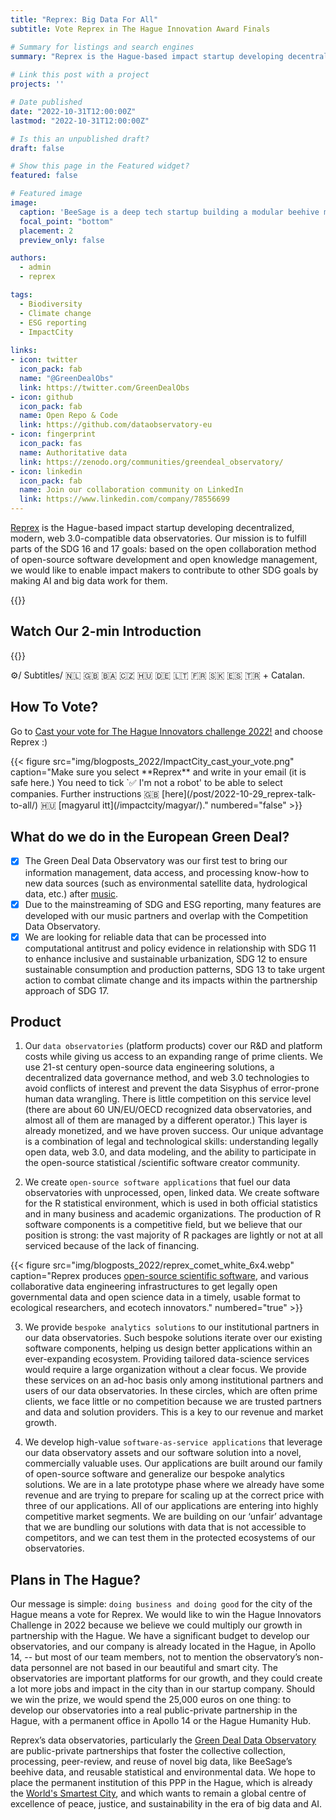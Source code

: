 ```yaml
---
title: "Reprex: Big Data For All"
subtitle: Vote Reprex in The Hague Innovation Award Finals

# Summary for listings and search engines
summary: "Reprex is the Hague-based impact startup developing decentralized, modern, web 3.0-compatible data observatories. Our mission is to fulfill parts of the SDG 16 and 17 goals: based on the open collaboration method of open-source software development and open knowledge management, we would like to enable impact makers to contribute to other SDG goals by making AI and big data work for them."
 
# Link this post with a project
projects: ''

# Date published
date: "2022-10-31T12:00:00Z"
lastmod: "2022-10-31T12:00:00Z"

# Is this an unpublished draft?
draft: false

# Show this page in the Featured widget?
featured: false

# Featured image
image:
  caption: 'BeeSage is a deep tech startup building a modular beehive monitoring system to benefit the Earth through data-driven pollination.'
  focal_point: "bottom"
  placement: 2
  preview_only: false

authors:
  - admin
  - reprex

tags:
  - Biodiversity
  - Climate change
  - ESG reporting
  - ImpactCity
  
links:
- icon: twitter
  icon_pack: fab
  name: "@GreenDealObs"
  link: https://twitter.com/GreenDealObs
- icon: github
  icon_pack: fab
  name: Open Repo & Code
  link: https://github.com/dataobservatory-eu
- icon: fingerprint
  icon_pack: fas
  name: Authoritative data
  link: https://zenodo.org/communities/greendeal_observatory/
- icon: linkedin
  icon_pack: fab
  name: Join our collaboration community on LinkedIn
  link: https://www.linkedin.com/company/78556699
---
```


[Reprex](/authors/reprex) is the Hague-based impact startup developing decentralized, modern, web 3.0-compatible data observatories. Our mission is to fulfill parts of the SDG 16 and 17 goals: based on the open collaboration method of open-source software development and open knowledge management, we would like to enable impact makers to contribute to other SDG goals by making AI and big data work for them.

{{<toc>}}

## Watch Our 2-min Introduction

{{<youtube bgp-n55TKCk>}}

⚙️/ Subtitles/ 🇳🇱 🇬🇧 🇧🇦 🇨🇿 🇭🇺 🇩🇪 🇱🇹 🇫🇷 🇸🇰 🇪🇸 🇹🇷 + Catalan. 

## How To Vote?

Go to [Cast your vote for The Hague Innovators challenge 2022!](https://www.impactcity.nl/en/cast-your-vote-for-the-hague-innovators-challenge-2022/) and choose Reprex :)

<td style="text-align: center;">{{< figure src="img/blogposts_2022/ImpactCity_cast_your_vote.png" caption="Make sure you select **Reprex** and write in your email (it is safe here.) You need to tick `✅ I'm not a robot'  to be able to select companies. Further instructions 🇬🇧  [here](/post/2022-10-29_reprex-talk-to-all/) 🇭🇺 [magyarul itt](/impactcity/magyar/)." numbered="false" >}}</td>



## What do we do in the European Green Deal?

- [x] The Green Deal Data Observatory was our first test to bring our information management, data access, and processing know-how to new data sources (such as environmental satellite data, hydrological data, etc.) after [music](https://music.dataobservatory.eu/).
- [x] Due to the mainstreaming of SDG and ESG reporting, many features are developed with our music partners and overlap with the Competition Data Observatory.
- [x] We are looking for reliable data that can be processed into computational antitrust and policy evidence in relationship with SDG 11 to enhance inclusive and sustainable urbanization, SDG 12 to ensure sustainable consumption and production patterns, SDG 13 to take urgent action to combat climate change and its impacts within the partnership approach of SDG 17.

## Product 

1. Our `data observatories` (platform products) cover our R&D and platform costs while giving us access to an expanding range of prime clients. We use 21-st century open-source data engineering solutions, a decentralized data governance method, and web 3.0 technologies to avoid conflicts of interest and prevent the data Sisyphus of error-prone human data wrangling.  There is little competition on this service level (there are about 60 UN/EU/OECD recognized data observatories, and almost all of them are managed by a different operator.)  This layer is already monetized, and we have proven success. Our unique advantage is a combination of legal and technological skills: understanding legally open data, web 3.0, and data modeling, and the ability to participate in the open-source statistical /scientific software creator community.


2. We create `open-source software applications` that fuel our data observatories with unprocessed, open, linked data. We create software for the R statistical environment, which is used in both official statistics and in many business and academic organizations. The production of R software components is a competitive field, but we believe that our position is strong: the vast majority of R packages are lightly or not at all serviced because of the lack of financing. 

{{< figure src="img/blogposts_2022/reprex_comet_white_6x4.webp" caption="Reprex produces [open-source scientific software](/https://reprex.nl/#releases), and various collaborative data engineering infrastructures to get legally open governmental data and open science data in a timely, usable format to ecological researchers, and ecotech innovators." numbered="true" >}}

3. We provide `bespoke analytics solutions` to our institutional partners in our data observatories. Such bespoke solutions iterate over our existing software components, helping us design better applications within an ever-expanding ecosystem. Providing tailored data-science services would require a large organization without a clear focus. We provide these services on an ad-hoc basis only among institutional partners and users of our data observatories. In these circles, which are often prime clients, we face little or no competition because we are trusted partners and data and solution providers. This is a key to our revenue and market growth.

4. We develop high-value `software-as-service applications` that leverage our data observatory assets and our software solution into a novel, commercially valuable uses. Our applications are built around our family of open-source software and generalize our bespoke analytics solutions. We are in a late prototype phase where we already have some revenue and are trying to prepare for scaling up at the correct price with three of our applications. All of our applications are entering into highly competitive market segments. We are building on our ‘unfair’ advantage that we are bundling our solutions with data that is not accessible to competitors, and we can test them in the protected ecosystems of our observatories.


## Plans in The Hague?

Our message is simple: `doing business and doing good` for the city of the Hague means a vote for Reprex.   We would like to win the Hague Innovators Challenge in 2022 because we believe we could multiply our growth in partnership with the Hague. We have a significant budget to develop our observatories, and our company is already located in the Hague, in Apollo 14,  -- but most of our team members, not to mention the observatory’s non-data personnel are not based in our beautiful and smart city. The observatories are important platforms for our growth, and they could create a lot more jobs and impact in the city than in our startup company.  Should we win the prize, we would spend the 25,000 euros on one thing: to develop our observatories into a real public-private partnership in the Hague, with a permanent office in Apollo 14 or the Hague Humanity Hub. 

Reprex’s data observatories, particularly the [Green Deal Data Observatory](/#slider) are public-private partnerships that foster the collective collection, processing, peer-review, and reuse of novel big data, like BeeSage’s beehive data, and reusable statistical and environmental data. We hope to place the permanent institution of this PPP in the Hague, which is already the [World's Smartest City](https://thehague.com/businessagency/the-hague-the-winner-world-smart-city-award-2021), and which wants to remain a global centre of excellence of peace, justice, and sustainability in the era of big data and AI.


